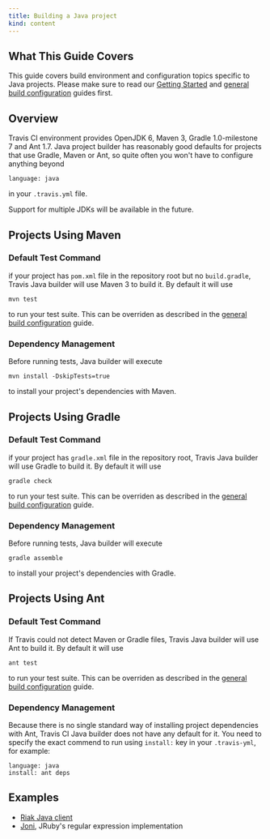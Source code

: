 ```yaml
---
title: Building a Java project
kind: content
---
```


## What This Guide Covers

This guide covers build environment and configuration topics specific to Java projects. Please make sure to read our [Getting Started](/docs/user/getting-started/) and [general build configuration](/docs/user/build-configuration/) guides first.


## Overview

Travis CI environment provides OpenJDK 6, Maven 3, Gradle 1.0-milestone 7 and Ant 1.7. Java project builder has reasonably good defaults for
projects that use Gradle, Maven or Ant, so quite often you won't have to configure anything beyond

    language: java

in your `.travis.yml` file.

Support for multiple JDKs will be available in the future.



## Projects Using Maven

### Default Test Command

if your project has `pom.xml` file in the repository root but no `build.gradle`, Travis Java builder will use Maven 3 to build it.
By default it will use

    mvn test

to run your test suite. This can be overriden as described in the [general build configuration](/docs/user/build-configuration/) guide.


### Dependency Management

Before running tests, Java builder will execute

    mvn install -DskipTests=true

to install your project's dependencies with Maven.



## Projects Using Gradle

### Default Test Command

if your project has `gradle.xml` file in the repository root, Travis Java builder will use Gradle to build it.
By default it will use

    gradle check

to run your test suite. This can be overriden as described in the [general build configuration](/docs/user/build-configuration/) guide.


### Dependency Management

Before running tests, Java builder will execute

    gradle assemble

to install your project's dependencies with Gradle.



## Projects Using Ant

### Default Test Command

If Travis could not detect Maven or Gradle files, Travis Java builder will use Ant to build it.
By default it will use

    ant test

to run your test suite. This can be overriden as described in the [general build configuration](/docs/user/build-configuration/) guide.


### Dependency Management

Because there is no single standard way of installing project dependencies with Ant, Travis CI Java builder does not have any default
for it. You need to specify the exact commend to run using `install:` key in your `.travis-yml`, for example:

    language: java
    install: ant deps



## Examples

 * [Riak Java client](https://github.com/basho/riak-java-client/blob/master/.travis.yml)
 * [Joni](https://github.com/jruby/joni/blob/master/.travis.yml), JRuby's regular expression implementation
